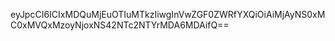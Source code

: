 eyJpcCI6ICIxMDQuMjEuOTIuMTkzIiwgInVwZGF0ZWRfYXQiOiAiMjAyNS0xMC0xMVQxMzoyNjoxNS42NTc2NTYrMDA6MDAifQ==